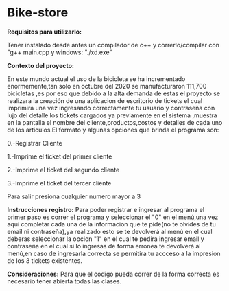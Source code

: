 # Bike-store


**Requisitos para utilizarlo:**


Tener instalado desde antes un compilador de c++ y correrlo/compilar con "g++ main.cpp y windows: "./xd.exe"




**Contexto del proyecto:**

En este mundo actual el uso de  la bicicleta se ha incrementado enormemente,tan solo en octubre del 2020 se manufacturaron 111,700 bicicletas ,es por eso que debido a la alta demanda de estas el proyecto se realizara la creación de una aplicacion de escritorio de tickets el cual imprimira una vez ingresando correctamente tu usuario y contraseña con lujo del detalle los tickets cargados ya previamente en el sistema ,muestra en la pantalla el nombre del cliente,productos,costos y detalles de cada uno de los articulos.El formato y algunas opciones que brinda el programa son:



 0.-Registrar Cliente
 
 1.-Imprime el ticket del primer cliente
 
 2.-Imprime el ticket del segundo cliente
 
 3.-Imprime el ticket del tercer cliente
 
Para salir presiona cualquier numero mayor a 3 






**Instrucciones registro:**
Para poder registrar e ingresar al programa el primer paso es correr el programa y seleccionar el "0" en el menú,una vez aqui completar cada una de la informacion que te pide(no te olvides de tu email ni contraseña),ya realizado esto se te devolverá al menú en el cual deberas seleccionar la opcion "1" en el cual te pedira ingresar email y contraseña en el cual si lo ingresas de forma erronea te devolverá al menú,en caso de ingresarla correcta se permitira tu accceso a la impresion de los 3 tickets existentes.

**Consideraciones:**
Para que el codigo pueda correr de la forma correcta es necesario tener abierta todas las clases.
